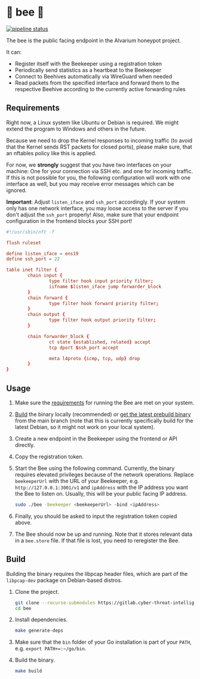 # 🐝 bee 🐝

[![pipeline status](https://gitlab.cyber-threat-intelligence.com/software/alvarium/bee/badges/main/pipeline.svg)](https://gitlab.cyber-threat-intelligence.com/software/alvarium/bee/-/commits/main)

The bee is the public facing endpoint in the Alvarium honeypot project.

It can:

- Register itself with the Beekeeper using a registration token
- Periodically send statistics as a heartbeat to the Beekeeper
- Connect to Beehives automatically via WireGuard when needed
- Read packets from the specified interface and forward them to the respective Beehive according to the currently active forwarding rules

## Requirements

Right now, a Linux system like Ubuntu or Debian is required.
We might extend the program to Windows and others in the future.

Because we need to drop the Kernel responses to incoming traffic (to avoid that the Kernel sends RST packets for closed ports), please make sure, that an nftables policy like this is applied.

For now, we **strongly** suggest that you have two interfaces on your machine:
One for your connection via SSH etc. and one for incoming traffic.
If this is not possible for you, the following configuration will work with one interface as well, but you may receive error messages which can be ignored.

**Important**: Adjust `listen_iface` and `ssh_port` accordingly.
If your system only has one network interface, you may loose access to the server if you don't adjust the `ssh_port` properly!
Also, make sure that your endpoint configuration in the frontend blocks your SSH port!

```conf
#!/usr/sbin/nft -f

flush ruleset

define listen_iface = ens19
define ssh_port = 22

table inet filter {
        chain input {
                type filter hook input priority filter;
                iifname $listen_iface jump forwarder_block
        }
        chain forward {
                type filter hook forward priority filter;
        }
        chain output {
                type filter hook output priority filter;
        }

        chain forwarder_block {
                ct state {established, related} accept
                tcp dport $ssh_port accept

                meta l4proto {icmp, tcp, udp} drop
        }
}
```

## Usage

1. Make sure the [requirements](#requirements) for running the Bee are met on your system.
1. [Build](#build) the binary locally (recommended) or [get the latest prebuild binary](https://gitlab.cyber-threat-intelligence.com/software/alvarium/bee/-/jobs/artifacts/main/download?job=compile) from the main branch (note that this is currently specifically build for the latest Debian, so it might not work on your local system).
1. Create a new endpoint in the Beekeeper using the frontend or API directly.
1. Copy the registration token.
1. Start the Bee using the following command. Currently, the binary requires elevated privileges because of the network operations. Replace `beekeeperUrl` with the URL of your Beekeeper, e.g. `http://127.0.0.1:3001/v1` and `ipAddress` with the IP address you want the Bee to listen on. Usually, this will be your public facing IP address.

    ```bash
    sudo ./bee -beekeeper <beekeeperUrl> -bind <ipAddress>
    ```

1. Finally, you should be asked to input the registration token copied above.
1. The Bee should now be up and running. Note that it stores relevant data in a `bee.store` file. If that file is lost, you need to reregister the Bee.

## Build

Building the binary requires the libpcap header files, which are part of the `libpcap-dev` package on Debian-based distros.

1. Clone the project.

    ```bash
    git clone --recurse-submodules https://gitlab.cyber-threat-intelligence.com/software/alvarium/bee.git
    cd bee
    ```

1. Install dependencies.

    ```bash
    make generate-deps
    ```

1. Make sure that the `bin` folder of your Go installation is part of your `PATH`, e.g. `export PATH+=:~/go/bin`.
1. Build the binary.

    ```bash
    make build
    ```
